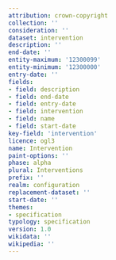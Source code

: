 ```yaml
---
attribution: crown-copyright
collection: ''
consideration: ''
dataset: intervention
description: ''
end-date: ''
entity-maximum: '12300099'
entity-minimum: '12300000'
entry-date: ''
fields:
- field: description
- field: end-date
- field: entry-date
- field: intervention
- field: name
- field: start-date
key-field: 'intervention'
licence: ogl3
name: Intervention
paint-options: ''
phase: alpha
plural: Interventions
prefix: ''
realm: configuration
replacement-dataset: ''
start-date: ''
themes:
- specification
typology: specification
version: 1.0
wikidata: ''
wikipedia: ''
---
```

